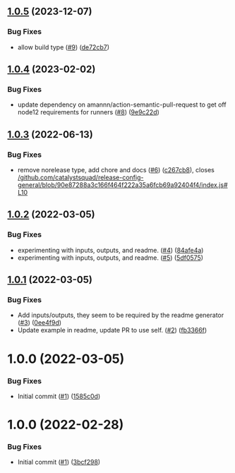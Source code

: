 ## [1.0.5](https://github.com/catalystsquad/action-validate-conventional-commits-pr/compare/v1.0.4...v1.0.5) (2023-12-07)


### Bug Fixes

* allow build type ([#9](https://github.com/catalystsquad/action-validate-conventional-commits-pr/issues/9)) ([de72cb7](https://github.com/catalystsquad/action-validate-conventional-commits-pr/commit/de72cb73e2f6b3a5ca6f5f7e54b46c9cca4e0d15))

## [1.0.4](https://github.com/catalystsquad/action-validate-conventional-commits-pr/compare/v1.0.3...v1.0.4) (2023-02-02)


### Bug Fixes

* update dependency on amannn/action-semantic-pull-request to get off node12 requirements for runners ([#8](https://github.com/catalystsquad/action-validate-conventional-commits-pr/issues/8)) ([9e9c22d](https://github.com/catalystsquad/action-validate-conventional-commits-pr/commit/9e9c22d7bc52e6f81ba047e2af9da3264b7f19f3))

## [1.0.3](https://github.com/catalystsquad/action-validate-conventional-commits-pr/compare/v1.0.2...v1.0.3) (2022-06-13)


### Bug Fixes

* remove norelease type, add chore and docs ([#6](https://github.com/catalystsquad/action-validate-conventional-commits-pr/issues/6)) ([c267cb8](https://github.com/catalystsquad/action-validate-conventional-commits-pr/commit/c267cb82765c0713b956f88d8c56c148a1c1f1e6)), closes [/github.com/catalystsquad/release-config-general/blob/90e87288a3c166f464f222a35a6fcb69a92404f4/index.js#L10](https://github.com//github.com/catalystsquad/release-config-general/blob/90e87288a3c166f464f222a35a6fcb69a92404f4/index.js/issues/L10)

## [1.0.2](https://github.com/catalystsquad/action-validate-conventional-commits-pr/compare/v1.0.1...v1.0.2) (2022-03-05)


### Bug Fixes

* experimenting with inputs, outputs, and readme. ([#4](https://github.com/catalystsquad/action-validate-conventional-commits-pr/issues/4)) ([84afe4a](https://github.com/catalystsquad/action-validate-conventional-commits-pr/commit/84afe4aa678be17744c1321687ed3d866a6c2d35))
* experimenting with inputs, outputs, and readme. ([#5](https://github.com/catalystsquad/action-validate-conventional-commits-pr/issues/5)) ([5df0575](https://github.com/catalystsquad/action-validate-conventional-commits-pr/commit/5df0575a1af000c36e6582cd5d22a1404ffb58b7))

## [1.0.1](https://github.com/catalystsquad/action-validate-conventional-commits-pr/compare/v1.0.0...v1.0.1) (2022-03-05)


### Bug Fixes

* Add inputs/outputs, they seem to be required by the readme generator ([#3](https://github.com/catalystsquad/action-validate-conventional-commits-pr/issues/3)) ([0ee4f9d](https://github.com/catalystsquad/action-validate-conventional-commits-pr/commit/0ee4f9d20a2206e8d13f3407989acca17922e3c0))
* Update example in readme, update PR to use self. ([#2](https://github.com/catalystsquad/action-validate-conventional-commits-pr/issues/2)) ([fb3366f](https://github.com/catalystsquad/action-validate-conventional-commits-pr/commit/fb3366f6643c7266baf9f1ecc73aaa99207ae0d0))

# 1.0.0 (2022-03-05)


### Bug Fixes

* Initial commit ([#1](https://github.com/catalystsquad/action-validate-conventional-commits-pr/issues/1)) ([1585c0d](https://github.com/catalystsquad/action-validate-conventional-commits-pr/commit/1585c0d69b6016f1f4d5c473afcedce7a6852a10))

# 1.0.0 (2022-02-28)


### Bug Fixes

* Initial commit ([#1](https://github.com/catalystsquad/action-composite-action-template/issues/1)) ([3bcf298](https://github.com/catalystsquad/action-composite-action-template/commit/3bcf298630471c46d9f9a1f3a24c2c15342e1855))
